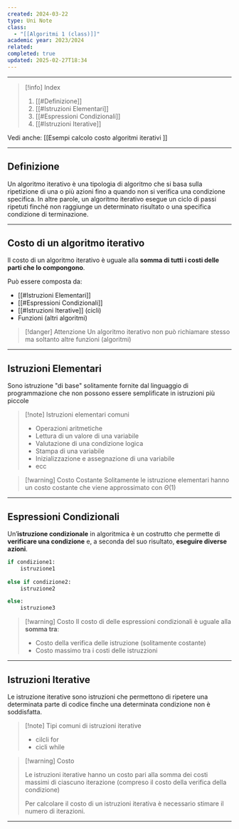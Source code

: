 ```yaml
---
created: 2024-03-22
type: Uni Note
class:
  - "[[Algoritmi 1 (class)]]"
academic year: 2023/2024
related: 
completed: true
updated: 2025-02-27T18:34
---
```

---

>[!info] Index
>1. [[#Definizione]]
>2. [[#Istruzioni Elementari]]
>3. [[#Espressioni Condizionali]]
>4. [[#Istruzioni Iterative]]

Vedi anche: [[Esempi calcolo costo algoritmi iterativi ]]

---
## Definizione 

Un algoritmo iterativo è una tipologia di algoritmo che si basa sulla ripetizione di una o più azioni fino a quando non si verifica una condizione specifica. In altre parole, un algoritmo iterativo esegue un ciclo di passi ripetuti finché non raggiunge un determinato risultato o una specifica condizione di terminazione.

---
## Costo di un algoritmo iterativo

Il costo di un algoritmo iterativo è uguale alla **somma di tutti i costi delle parti che lo compongono**.

Può essere composta da:
- [[#Istruzioni Elementari]]
- [[#Espressioni Condizionali]]
- [[#Istruzioni Iterative]] (cicli)
- Funzioni (altri algoritmi) 

>[!danger] Attenzione
>Un algoritmo iterativo non può richiamare stesso ma soltanto altre funzioni (algoritmi)

---
## Istruzioni Elementari

Sono istruzione "di base" solitamente fornite dal linguaggio di programmazione che non possono essere semplificate in istruzioni più piccole

>[!note] Istruzioni elementari comuni
>- Operazioni aritmetiche
>- Lettura di un valore di una variabile
>- Valutazione di una condizione logica
>- Stampa di una variabile
>- Inizializzazione e assegnazione di una variabile
>- ecc

>[!warning] Costo Costante
>Solitamente le istruzione elementari hanno un costo costante che viene approssimato con $\Theta(1)$

---
## Espressioni Condizionali

Un’**istruzione condizionale** in algoritmica è un costrutto che permette di **verificare una condizione** e, a seconda del suo risultato, **eseguire diverse azioni**.

```python
if condizione1:
	istruzione1
	
else if condizione2:
	istruzione2

else:
	istruzione3
```

>[!warning] Costo 
>Il costo di delle espressioni condizionali è uguale alla **somma tra**:
>- Costo della verifica delle istruzione (solitamente costante)
>- Costo massimo tra i costi delle istruzzioni

---
## Istruzioni Iterative

Le istruzione iterative sono istruzioni che permettono di ripetere una determinata parte di codice finche una determinata condizione non è soddisfatta.

>[!note] Tipi comuni di istruzioni iterative
>- cilcli for
>- cicli while

>[!warning] Costo
>
>Le istruzioni iterative hanno un costo pari alla somma dei costi massimi di ciascuno iterazione (compreso il costo della verifica della condizione)
>
>Per calcolare il costo di un istruzioni iterativa è necessario stimare il numero di iterazioni.

---
